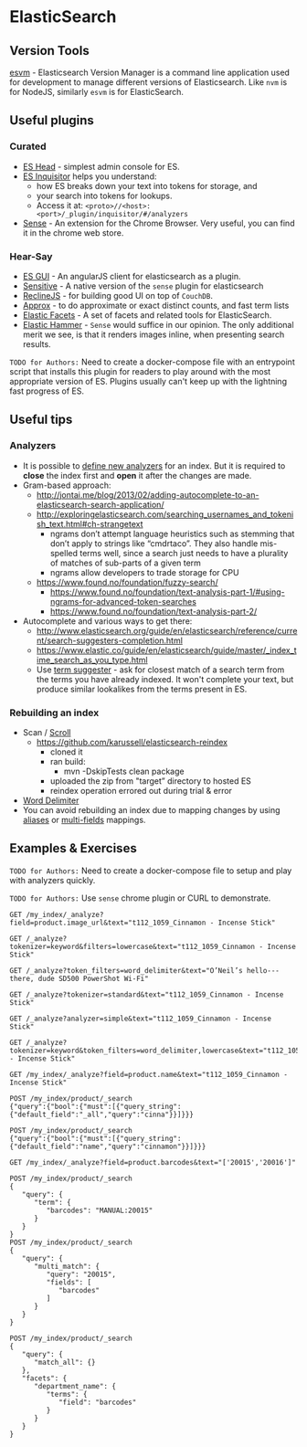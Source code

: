 # ElasticSearch

## Version Tools

[esvm](https://www.npmjs.com/package/esvm) - Elasticsearch Version Manager is a command line application used for development to manage different versions of Elasticsearch. Like `nvm` is for NodeJS, similarly `esvm` is for ElasticSearch.

## Useful plugins

### Curated
* [ES Head](https://github.com/mobz/elasticsearch-head) - simplest admin console for ES.
* [ES Inquisitor](https://github.com/polyfractal/elasticsearch-inquisitor) helps you understand:
    * how ES breaks down your text into tokens for storage, and
    * your search into tokens for lookups.
    * Access it at: `<proto>//<host>:<port>/_plugin/inquisitor/#/analyzers`
* [Sense](https://www.elastic.co/blog/found-sense-a-cool-json-aware-interface-to-elasticsearch) - An extension for the Chrome Browser. Very useful, you can find it in the chrome web store.

### Hear-Say
* [ES GUI](https://github.com/jettro/elasticsearch-gui) - An angularJS client for elasticsearch as a plugin.
* [Sensitive](https://github.com/gillyb/sensitive) - A native version of the `sense` plugin for elasticsearch
* [ReclineJS](http://reclinejs.com/) - for building good UI on top of `CouchDB`.
* [Approx](https://github.com/ptdavteam/elasticsearch-approx-plugin/) - to do approximate or exact distinct counts, and fast term lists
* [Elastic Facets](https://github.com/bleskes/elasticfacets) - A set of facets and related tools for ElasticSearch.
* [Elastic Hammer](https://github.com/andrewvc/elastic-hammer) - `Sense` would suffice in our opinion. The only additional merit we see, is that it renders images inline, when presenting search results.


`TODO for Authors:` Need to create a docker-compose file with an entrypoint script that installs this plugin for readers to play around with the most appropriate version of ES. Plugins usually can't keep up with the lightning fast progress of ES.

## Useful tips

### Analyzers
* It is possible to [define new analyzers](http://www.elasticsearch.org/guide/en/elasticsearch/reference/current/indices-update-settings.html#update-settings-analysis) for an index. But it is required to **close** the index first and **open** it after the changes are made.
* Gram-based approach:
    * http://jontai.me/blog/2013/02/adding-autocomplete-to-an-elasticsearch-search-application/
    * http://exploringelasticsearch.com/searching_usernames_and_tokenish_text.html#ch-strangetext
        * ngrams don’t attempt language heuristics such as stemming that don’t apply to strings like “cmdrtaco”. They also handle mis-spelled terms well, since a search just needs to have a plurality of matches of sub-parts of a given term
        * ngrams allow developers to trade storage for CPU
    * https://www.found.no/foundation/fuzzy-search/
        * https://www.found.no/foundation/text-analysis-part-1/#using-ngrams-for-advanced-token-searches
        * https://www.found.no/foundation/text-analysis-part-2/
* Autocomplete and various ways to get there:
  * http://www.elasticsearch.org/guide/en/elasticsearch/reference/current/search-suggesters-completion.html
  * https://www.elastic.co/guide/en/elasticsearch/guide/master/_index_time_search_as_you_type.html
  * Use [term suggester](https://www.elastic.co/guide/en/elasticsearch/reference/current/search-suggesters-term.html) - ask for closest match of a search term from the terms you have already indexed. It won't complete your text, but produce similar lookalikes from the terms present in ES.

### Rebuilding an index
* Scan / [Scroll](http://www.elasticsearch.org/guide/en/elasticsearch/client/javascript-api/current/api-reference.html#api-scroll)
    * https://github.com/karussell/elasticsearch-reindex
        * cloned it
        * ran build:
            * mvn -DskipTests clean package
        * uploaded the zip from "target” directory to hosted ES
        * reindex operation errored out during trial & error
* [Word Delimiter](https://www.elastic.co/guide/en/elasticsearch/reference/current/analysis-word-delimiter-tokenfilter.html)
* You can avoid rebuilding an index due to mapping changes by using [aliases](https://www.elastic.co/blog/changing-mapping-with-zero-downtime) or [multi-fields](https://www.elastic.co/blog/changing-mapping-with-zero-downtime#_upgrade_to_a_multi_field) mappings.

## Examples & Exercises

`TODO for Authors:` Need to create a docker-compose file to setup and play with analyzers quickly.


`TODO for Authors:` Use `sense` chrome plugin or CURL to demonstrate.

```
GET /my_index/_analyze?field=product.image_url&text="t112_1059_Cinnamon - Incense Stick"

GET /_analyze?tokenizer=keyword&filters=lowercase&text="t112_1059_Cinnamon - Incense Stick"

GET /_analyze?token_filters=word_delimiter&text="O’Neil’s hello---there, dude SD500 PowerShot Wi-Fi"

GET /_analyze?tokenizer=standard&text="t112_1059_Cinnamon - Incense Stick"

GET /_analyze?analyzer=simple&text="t112_1059_Cinnamon - Incense Stick"

GET /_analyze?tokenizer=keyword&token_filters=word_delimiter,lowercase&text="t112_1059_Cinnamon - Incense Stick"

GET /my_index/_analyze?field=product.name&text="t112_1059_Cinnamon - Incense Stick"

POST /my_index/product/_search
{"query":{"bool":{"must":[{"query_string":{"default_field":"_all","query":"cinna"}}]}}}

POST /my_index/product/_search
{"query":{"bool":{"must":[{"query_string":{"default_field":"name","query":"cinnamon"}}]}}}

GET /my_index/_analyze?field=product.barcodes&text="['20015','20016']"

POST /my_index/product/_search
{
   "query": {
      "term": {
         "barcodes": "MANUAL:20015"
      }
   }
}
POST /my_index/product/_search
{
   "query": {
      "multi_match": {
         "query": "20015",
         "fields": [
            "barcodes"
         ]
      }
   }
}

POST /my_index/product/_search
{
   "query": {
      "match_all": {}
   },
   "facets": {
      "department_name": {
         "terms": {
            "field": "barcodes"
         }
      }
   }
}
```

